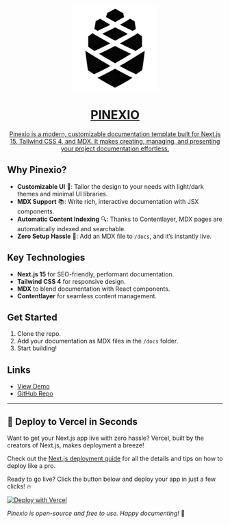 <a href="https://pinexio.vercel.app/">
<p align="center">
  <img src="./public/logos/pinedocs.png"  align="center" alt="fox logo" width="200px">
  <h1 align="center"> PINEXIO </h1>
  <p align="center">
   Pinexio is a modern, customizable documentation template built for Next.js 15, Tailwind CSS 4, and MDX. It makes creating, managing, and presenting your project documentation effortless.
  </p>
</p>
</a>

## Why Pinexio?

- **Customizable UI** 🌈: Tailor the design to your needs with light/dark themes and minimal UI libraries.
- **MDX Support** 📚: Write rich, interactive documentation with JSX components.
- **Automatic Content Indexing** 🔍: Thanks to Contentlayer, MDX pages are automatically indexed and searchable.
- **Zero Setup Hassle** 🚀: Add an MDX file to `/docs`, and it’s instantly live.

## Key Technologies

- **Next.js 15** for SEO-friendly, performant documentation.
- **Tailwind CSS 4** for responsive design.
- **MDX** to blend documentation with React components.
- **Contentlayer** for seamless content management.

## Get Started

1. Clone the repo.
2. Add your documentation as MDX files in the `/docs` folder.
3. Start building!

## Links

- [View Demo](https://pinexio.vercel.app)
- [GitHub Repo](https://github.com/sanjayc208/pinexio)

---

## 🚀 Deploy to Vercel in Seconds

Want to get your Next.js app live with zero hassle? Vercel, built by the creators of Next.js, makes deployment a breeze!

Check out the [Next.js deployment guide](https://nextjs.org/docs/deployment) for all the details and tips on how to deploy like a pro.

Ready to go live? Click the button below and deploy your app in just a few clicks! 🔥

[![Deploy with Vercel](https://vercel.com/button)](https://vercel.com/new/clone?repository-url=https://github.com/sanjayc208/pinexio)

_Pinexio is open-source and free to use. Happy documenting!_ 🚀
